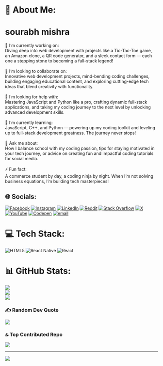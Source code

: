 # 💫 About Me:
<h1>sourabh mishra </h1> 

🔭 I’m currently working on:<br>Diving deep into web development with projects like a Tic-Tac-Toe game, an Amazon clone, a QR code generator, and a sleek contact form — each one a stepping stone to becoming a full-stack legend!<br><br>👯 I’m looking to collaborate on:<br>Innovative web development projects, mind-bending coding challenges, building engaging educational content, and exploring cutting-edge tech ideas that blend creativity with functionality.<br><br>🤝 I’m looking for help with:<br>Mastering JavaScript and Python like a pro, crafting dynamic full-stack applications, and taking my coding journey to the next level by unlocking advanced development skills.<br><br>🌱 I’m currently learning:<br>JavaScript, C++, and Python — powering up my coding toolkit and leveling up to full-stack development greatness. The journey never stops!<br><br>💬 Ask me about:<br>How I balance school with my coding passion, tips for staying motivated in your tech journey, or advice on creating fun and impactful coding tutorials for social media.<br><br>⚡ Fun fact:<br>A commerce student by day, a coding ninja by night. When I’m not solving business equations, I’m building tech masterpieces!

## 🌐 Socials:

[![Facebook](https://img.shields.io/badge/Facebook-%231877F2.svg?logo=Facebook&logoColor=white)](https://facebook.com/https://www.facebook.com/profile.php?id=61570871143588) [![Instagram](https://img.shields.io/badge/Instagram-%23E4405F.svg?logo=Instagram&logoColor=white)](https://instagram.com/https://www.instagram.com/codiq_hub/) [![LinkedIn](https://img.shields.io/badge/LinkedIn-%230077B5.svg?logo=linkedin&logoColor=white)](https://linkedin.com/in/https://www.linkedin.com/in/sourabh-mishra-3593ab335/) [![Reddit](https://img.shields.io/badge/Reddit-%23FF4500.svg?logo=Reddit&logoColor=white)](https://reddit.com/user/https://www.reddit.com/user/Shot-Internal-7435/) [![Stack Overflow](https://img.shields.io/badge/-Stackoverflow-FE7A16?logo=stack-overflow&logoColor=white)](https://stackoverflow.com/users/https://stackoverflow.com/users/29997262/sourabh) [![X](https://img.shields.io/badge/X-black.svg?logo=X&logoColor=white)](https://x.com/https://x.com/coder652905) [![YouTube](https://img.shields.io/badge/YouTube-%23FF0000.svg?logo=YouTube&logoColor=white)](https://youtube.com/@https://www.youtube.com/channel/UCz-JNF7SpeNKgFrr83WacZg) [![Codepen](https://img.shields.io/badge/Codepen-000000?logo=codepen&logoColor=white)](https://codepen.io/https://codepen.io/coder-the-looper) [![email](https://img.shields.io/badge/Email-D14836?logo=gmail&logoColor=white)](mailto:sourabhcoding44@gmail.com)

# 💻 Tech Stack:

![HTML5](https://img.shields.io/badge/html5-%23E34F26.svg?style=for-the-badge&logo=html5&logoColor=white) ![React Native](https://img.shields.io/badge/react_native-%2320232a.svg?style=for-the-badge&logo=react&logoColor=%2361DAFB) ![React](https://img.shields.io/badge/react-%2320232a.svg?style=for-the-badge&logo=react&logoColor=%2361DAFB)

# 📊 GitHub Stats:

![](https://github-readme-stats.vercel.app/api?username=ezmotal&theme=github_dark_dimmed&hide_border=false&include_all_commits=true&count_private=true)<br/>
![](https://nirzak-streak-stats.vercel.app/?user=ezmotal&theme=github_dark_dimmed&hide_border=false)<br/>
![](https://github-readme-stats.vercel.app/api/top-langs/?username=ezmotal&theme=github_dark_dimmed&hide_border=false&include_all_commits=true&count_private=true&layout=compact)

### ✍️ Random Dev Quote

![](https://quotes-github-readme.vercel.app/api?type=horizontal&theme=radical)

### 🔝 Top Contributed Repo

![](https://github-contributor-stats.vercel.app/api?username=ezmotal&limit=5&theme=dark&combine_all_yearly_contributions=true)

---

[![](https://visitcount.itsvg.in/api?id=ezmotal&icon=2&color=2)](https://visitcount.itsvg.in)
